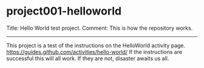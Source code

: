 # project001-helloworld
Title: Hello World test project. 
Comment: This is how the repository works.

--------------------------------------------------------------------------
This project is a test of the instructions on the HelloWorld activity page. https://guides.github.com/activities/hello-world/
If the instructions are successful this will all work. If they are not, disaster awaits us all.

